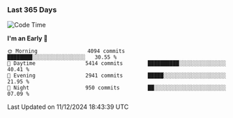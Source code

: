 ### Last 365 Days
<!--START_SECTION:waka-->
![Code Time](http://img.shields.io/badge/Code%20Time-694%20hrs%2050%20mins-blue)

**I'm an Early 🐤** 

```text
🌞 Morning                4094 commits        ████████░░░░░░░░░░░░░░░░░   30.55 % 
🌆 Daytime                5414 commits        ██████████░░░░░░░░░░░░░░░   40.41 % 
🌃 Evening                2941 commits        █████░░░░░░░░░░░░░░░░░░░░   21.95 % 
🌙 Night                  950 commits         ██░░░░░░░░░░░░░░░░░░░░░░░   07.09 % 
```



 Last Updated on 11/12/2024 18:43:39 UTC
<!--END_SECTION:waka-->

<!--
**BrianCurliss/BrianCurliss** is a ✨ _special_ ✨ repository because its `README.md` (this file) appears on your GitHub profile.

Here are some ideas to get you started:

- 🔭 I’m currently working on ...
- 🌱 I’m currently learning ...
- 👯 I’m looking to collaborate on ...
- 🤔 I’m looking for help with ...
- 💬 Ask me about ...
- 📫 How to reach me: ...
- 😄 Pronouns: ...
- ⚡ Fun fact: ...
-->
